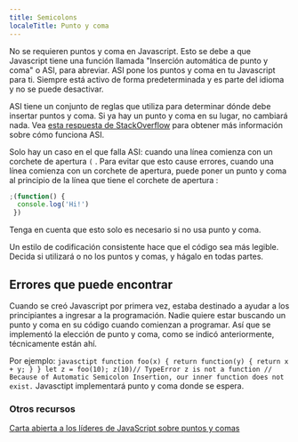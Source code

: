 ```yaml
---
title: Semicolons
localeTitle: Punto y coma
---
```

No se requieren puntos y coma en Javascript. Esto se debe a que Javascript tiene una función llamada "Inserción automática de punto y coma" o ASI, para abreviar. ASI pone los puntos y coma en tu Javascript para ti. Siempre está activo de forma predeterminada y es parte del idioma y no se puede desactivar.

ASI tiene un conjunto de reglas que utiliza para determinar dónde debe insertar puntos y coma. Si ya hay un punto y coma en su lugar, no cambiará nada. Vea [esta respuesta de StackOverflow](http://stackoverflow.com/a/2846298/3467946) para obtener más información sobre cómo funciona ASI.

Solo hay un caso en el que falla ASI: cuando una línea comienza con un corchete de apertura `(` . Para evitar que esto cause errores, cuando una línea comienza con un corchete de apertura, puede poner un punto y coma al principio de la línea que tiene el corchete de apertura :

```js
;(function() { 
  console.log('Hi!') 
 }) 
```

Tenga en cuenta que esto solo es necesario si no usa punto y coma.

Un estilo de codificación consistente hace que el código sea más legible. Decida si utilizará o no los puntos y comas, y hágalo en todas partes.

## Errores que puede encontrar

Cuando se creó Javascript por primera vez, estaba destinado a ayudar a los principiantes a ingresar a la programación. Nadie quiere estar buscando un punto y coma en su código cuando comienzan a programar. Así que se implementó la elección de punto y coma, como se indicó anteriormente, técnicamente están ahí.

Por ejemplo: `javasctipt function foo(x) { return function(y) { return x + y; } } let z = foo(10); z(10)// TypeError z is not a function // Because of Automatic Semicolon Insertion, our inner function does not exist.` Javasctipt implementará punto y coma donde se espera.

### Otros recursos

[Carta abierta a los líderes de JavaScript sobre puntos y comas](http://blog.izs.me/post/2353458699/an-open-letter-to-javascript-leaders-regarding)